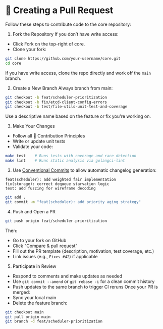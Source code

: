 <!-- TOC --><a name="-creating-a-pull-request"></a>
# 🔄 Creating a Pull Request
Follow these steps to contribute code to the core repository:

1. Fork the Repository
If you don’t have write access:
- Click Fork on the top-right of core.
- Clone your fork:
```bash
git clone https://github.com/your-username/core.git
cd core
```
If you have write access, clone the repo directly and work off the `main` branch.

2. Create a New Branch
Always branch from main:
```bash
git checkout -b feat/scheduler-prioritization
git checkout -b fix/etcd-client-config-errors
git checkout -b test/file-utils-unit-test-and-coverage
```
Use a descriptive name based on the feature or fix you're working on.

3. Make Your Changes
- Follow all 📜 Contribution Principles
- Write or update unit tests
- Validate your code:
```bash
make test    # Runs tests with coverage and race detection
make lint    # Runs static analysis via golangci-lint
```

3. Use [Conventional Commits](https://www.conventionalcommits.org/en/v1.0.0/) to allow automatic changelog generation:
```
feat(scheduler): add weighted fair implementation
fix(storage): correct dequeue starvation logic
test: add fuzzing for wireframe decoding
```
```bash
git add .
git commit -m "feat(scheduler): add priority aging strategy"
```

4. Push and Open a PR
```bash
git push origin feat/scheduler-prioritization
```
Then:
- Go to your fork on GitHub
- Click "Compare & pull request"
- Fill out the PR template (description, motivation, test coverage, etc.)
- Link issues (e.g., `Fixes #42`) if applicable

5. Participate in Review
- Respond to comments and make updates as needed
- Use `git commit --amend` or `git rebase -i` for a clean commit history
- Push updates to the same branch to trigger CI reruns
Once your PR is merged:
- Sync your local main
- Delete the feature branch:
```bash
git checkout main
git pull origin main
git branch -d feat/scheduler-prioritization
```